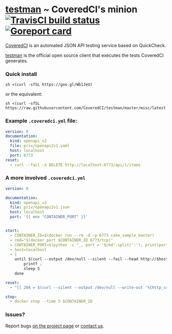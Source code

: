 # [testman](https://github.com/CoveredCI/testman) ~ CoveredCI's minion [![TravisCI build status](https://travis-ci.org/CoveredCI/testman.svg?branch=master)](https://travis-ci.org/CoveredCI/testman/builds) [![Goreport card](https://goreportcard.com/badge/github.com/CoveredCI/testman)](https://goreportcard.com/report/github.com/CoveredCI/testman)

[CoveredCI](https://coveredci.com) is an automated JSON API testing service based on QuickCheck.

[testman](https://github.com/CoveredCI/testman) is the official open source client that executes the tests CoveredCI generates.

### Quick install

```shell
sh <(curl -sfSL https://goo.gl/Wb1JeU)
```

or the equivalent:

```shell
sh <(curl -sfSL https://raw.githubusercontent.com/CoveredCI/testman/master/misc/latest.sh)
```

### Example `.coveredci.yml` file:

```yaml
version: 0
documentation:
  kind: openapi_v2
  file: priv/openapi2v1.yaml
  host: localhost
  port: 6773
reset:
  - curl --fail -X DELETE http://localhost:6773/api/1/items
```

### A more involved `.coveredci.yml`

```yaml
version: 0

documentation:
  kind: openapi_v2
  file: priv/openapi2v1.json
  host: localhost
  port: '{{ env "CONTAINER_PORT" }}'


start:
  - CONTAINER_ID=$(docker run --rm -d -p 6773 cake_sample_master)
  - cmd="$(docker port $CONTAINER_ID 6773/tcp)"
  - CONTAINER_PORT=$(python -c "_, port = '$cmd'.split(':'); print(port)")
  - host=localhost
  - |
    until $(curl --output /dev/null --silent --fail --head http://$host:$CONTAINER_PORT/api/1/items); do
        printf .
        sleep 5
    done

reset:
  - "[[ 204 = $(curl --silent --output /dev/null --write-out '%{http_code}' -X DELETE http://$host:$CONTAINER_PORT/api/1/items) ]]"

stop:
  - docker stop --time 5 $CONTAINER_ID
```

### Issues?

Report bugs [on the project page](https://github.com/coveredCI/testman/issues) or [contact us](mailto:hi@coveredci.co).
